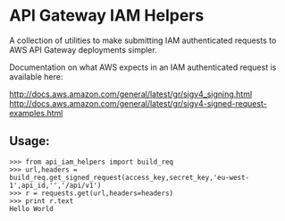 # API Gateway IAM Helpers

A collection of utilities to make submitting IAM authenticated requests to AWS API Gateway deployments simpler. 

Documentation on what AWS expects in an IAM authenticated request is available here:

http://docs.aws.amazon.com/general/latest/gr/sigv4_signing.html
http://docs.aws.amazon.com/general/latest/gr/sigv4-signed-request-examples.html

## Usage:

```
>>> from api_iam_helpers import build_req
>>> url,headers = build_req.get_signed_request(access_key,secret_key,'eu-west-1',api_id,'','/api/v1')
>>> r = requests.get(url,headers=headers)
>>> print r.text
Hello World
```
